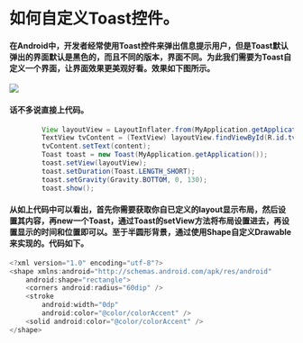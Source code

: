 
# 如何自定义Toast控件。

<!--more-->

#### 在Android中，开发者经常使用Toast控件来弹出信息提示用户，但是Toast默认弹出的界面默认是黑色的，而且不同的版本，界面不同。为此我们需要为Toast自定义一个界面，让界面效果更美观好看。效果如下图所示。

![](http://ww3.sinaimg.cn/large/006HJ39wgy1fh89y9i538j307m02ga9v.jpg)
#### 话不多说直接上代码。
```java
		View layoutView = LayoutInflater.from(MyApplication.getApplication()).inflate(R.layout.layout_toast, null);
        TextView tvContent = (TextView) layoutView.findViewById(R.id.tv_content);
        tvContent.setText(content);
        Toast toast = new Toast(MyApplication.getApplication());
        toast.setView(layoutView);
        toast.setDuration(Toast.LENGTH_SHORT);
        toast.setGravity(Gravity.BOTTOM, 0, 130);
        toast.show();
```
#### 从如上代码中可以看出，首先你需要获取你自已定义的layout显示布局，然后设置其内容，再new一个Toast，通过Toast的setView方法将布局设置进去，再设置显示的时间和位置即可以。至于半圆形背景，通过使用Shape自定义Drawable来实现的。代码如下。
```java
<?xml version="1.0" encoding="utf-8"?>
<shape xmlns:android="http://schemas.android.com/apk/res/android"
    android:shape="rectangle">
    <corners android:radius="60dip" />
    <stroke
        android:width="0dp"
        android:color="@color/colorAccent" />
    <solid android:color="@color/colorAccent" />
</shape>
```